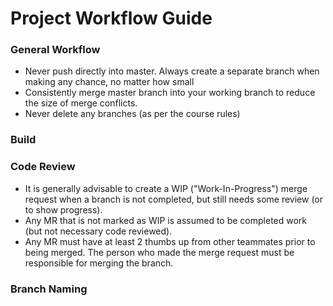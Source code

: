 # Project Workflow Guide

### General Workflow
* Never push directly into master. Always create a separate branch when making any chance, no matter how small
* Consistently merge master branch into your working branch to reduce the size of merge conflicts.
* Never delete any branches (as per the course rules)

### Build


### Code Review
* It is generally advisable to create a WIP ("Work-In-Progress") merge request when a branch is not completed, but still needs some review (or to show progress).
* Any MR that is not marked as WIP is assumed to be completed work (but not necessary code reviewed).
* Any MR must have at least 2 thumbs up from other teammates prior to being merged. The person who made the merge request must be responsible for merging the branch.

### Branch Naming

